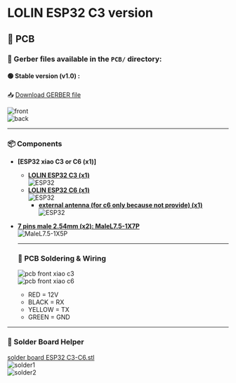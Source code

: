 # LOLIN ESP32 C3 version
## 🧩 PCB

### 📂 Gerber files available in the `PCB/` directory:

#### 🟢 Stable version (v1.0) :
📥 [Download GERBER file](https://github.com/devildant/acw02_esphome/raw/main/PCB/lolin_c3_xiao_c3_xiao_c6/v1.0/Gerber_climEspHome_esp32_lolin_c3_xiao_c3_c6_PCB_climEspHome_esp32_lolin_c3_xiao_c3_2025-09-27.zip)

![front](../PCB/images/pcb/front-v1.0-C3-C6.PNG)  
![back](../PCB/images/pcb/back-v1.0-C3-C6.PNG)

---

### 📦 Components

- **[ESP32 xiao C3 or C6 (x1)]**
  - **[LOLIN ESP32 C3 (x1)](https://www.seeedstudio.com/Seeed-XIAO-ESP32C3-p-5431.html)**  
  ![ESP32](../PCB/images/components/XIAO-ESP32-C3.PNG)
  - **[LOLIN ESP32 C6 (x1)](https://www.seeedstudio.com/Seeed-Studio-XIAO-ESP32C6-p-5884.html)**  
  ![ESP32](../PCB/images/components/XIAO-ESP32-C6.PNG)
    - **[external antenna (for c6 only because not provide) (x1)](https://www.seeedstudio.com/2-4GHz-FPC-Antenna-2-9dBi-for-XIAO-ESP32C3-p-6439.html)**  
    ![ESP32](../PCB/images/components/XIAO-ESP32-C6-antenna.PNG)

- **[7 pins male 2.54mm (x2): MaleL7.5-1X7P](https://fr.aliexpress.com/item/1005007128029220.html)**  
  ![MaleL7.5-1X5P](../PCB/images/components/7%20pin%20male%202.54.PNG)

  ---
  
  ### 🧵 PCB Soldering & Wiring
  
  ![pcb front xiao c3](../PCB/images/components/pcb%20front-xiao-C3.PNG)  
  ![pcb front xiao c6](../PCB/images/components/pcb%20front-xiao-C6.PNG)  
  
  - RED = 12V  
  - BLACK = RX  
  - YELLOW = TX  
  - GREEN = GND
  
  
---

### 🧰 Solder Board Helper

[solder board ESP32 C3-C6.stl](https://github.com/devildant/acw02_esphome/raw/main/3Dfiles/LOLIN-C3-XIAO-C3-C6/solder%20board%20ESP32%20C3-C6.stl)  
![solder1](../3Dfiles/images/solder%20board1-lolin-c3.jpg)  
![solder2](../3Dfiles/images/solder%20board2-lolin-c3.jpg)